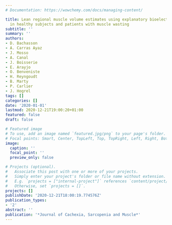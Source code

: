 ```yaml
---
# Documentation: https://wowchemy.com/docs/managing-content/

title: Lean regional muscle volume estimates using explanatory bioelectrical models
  in healthy subjects and patients with muscle wasting
subtitle: ''
summary: ''
authors:
- D. Bachasson
- A. Carras Ayaz
- J. Mosso
- A. Canal
- J. Boisserie
- E. Arayjo
- O. Benveniste
- H. Reyngoudt
- B. Marty
- P. Carlier
- J. Hogrel
tags: []
categories: []
date: '2020-01-01'
lastmod: 2020-12-21T19:00:20+01:00
featured: false
draft: false

# Featured image
# To use, add an image named `featured.jpg/png` to your page's folder.
# Focal points: Smart, Center, TopLeft, Top, TopRight, Left, Right, BottomLeft, Bottom, BottomRight.
image:
  caption: ''
  focal_point: ''
  preview_only: false

# Projects (optional).
#   Associate this post with one or more of your projects.
#   Simply enter your project's folder or file name without extension.
#   E.g. `projects = ["internal-project"]` references `content/project/deep-learning/index.md`.
#   Otherwise, set `projects = []`.
projects: []
publishDate: '2020-12-21T18:00:19.774576Z'
publication_types:
- '2'
abstract: ''
publication: '*Journal of Cachexia, Sarcopenia and Muscle*'
---
```

